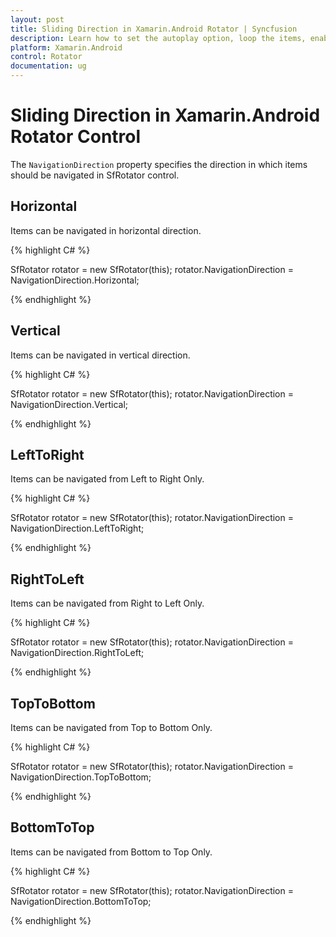 ```yaml
---
layout: post
title: Sliding Direction in Xamarin.Android Rotator | Syncfusion  
description: Learn how to set the autoplay option, loop the items, enable Text Area  and choose the navigation direction in Rotator control for Xamarin.Android 
platform: Xamarin.Android 
control: Rotator
documentation: ug
---
```


# Sliding Direction in Xamarin.Android Rotator Control

The `NavigationDirection` property specifies the direction in which items should be navigated in SfRotator control.

## Horizontal

Items can be navigated in horizontal direction.

{% highlight C# %}

SfRotator rotator = new SfRotator(this);
rotator.NavigationDirection = NavigationDirection.Horizontal;

{% endhighlight %}

## Vertical

Items can be navigated in vertical direction.

{% highlight C# %}

SfRotator rotator = new SfRotator(this);
rotator.NavigationDirection = NavigationDirection.Vertical;

{% endhighlight %}

## LeftToRight

Items can be navigated from Left to Right Only.

{% highlight C# %}

SfRotator rotator = new SfRotator(this);
rotator.NavigationDirection = NavigationDirection.LeftToRight;

{% endhighlight %}

## RightToLeft

Items can be navigated from Right to Left Only.

{% highlight C# %}

SfRotator rotator = new SfRotator(this);
rotator.NavigationDirection = NavigationDirection.RightToLeft;

{% endhighlight %}

## TopToBottom

Items can be navigated from Top to Bottom Only.

{% highlight C# %}

SfRotator rotator = new SfRotator(this);
rotator.NavigationDirection = NavigationDirection.TopToBottom;

{% endhighlight %}

## BottomToTop

Items can be navigated from Bottom to Top Only.

{% highlight C# %}

SfRotator rotator = new SfRotator(this);
rotator.NavigationDirection = NavigationDirection.BottomToTop;

{% endhighlight %}